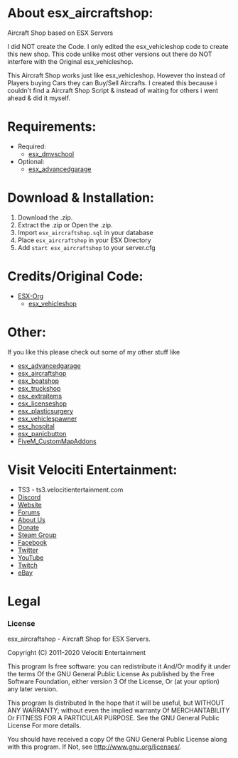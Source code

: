# About esx_aircraftshop:
Aircraft Shop based on ESX Servers

I did NOT create the Code. I only edited the esx_vehicleshop code to create this new shop. This code unlike most other versions out there do NOT interfere with the Original esx_vehicleshop.

This Aircraft Shop works just like esx_vehicleshop. However tho instead of Players buying Cars they can Buy/Sell Aircrafts. I created this because i couldn't find a Aircraft Shop Script & instead of waiting for others i went ahead & did it myself. 

# Requirements:
* Required:
  * [esx_dmvschool](https://github.com/ESX-Org/esx_dmvschool)
* Optional:
  * [esx_advancedgarage](https://github.com/HumanTree92/esx_advancedgarage)

# Download & Installation:
1) Download the .zip.
2) Extract the .zip or Open the .zip.
3) Import `esx_aircraftshop.sql` in your database
4) Place `esx_aircraftshop` in your ESX Directory
5) Add `start esx_aircraftshop` to your server.cfg

# Credits/Original Code:
* [ESX-Org](https://github.com/ESX-Org)
  * [esx_vehicleshop](https://github.com/ESX-Org/esx_vehicleshop)

# Other:
If you like this please check out some of my other stuff like
* [esx_advancedgarage](https://github.com/HumanTree92/esx_advancedgarage)
* [esx_aircraftshop](https://github.com/HumanTree92/esx_aircraftshop)
* [esx_boatshop](https://github.com/HumanTree92/esx_boatshop)
* [esx_truckshop](https://github.com/HumanTree92/esx_truckshop)
* [esx_extraitems](https://github.com/HumanTree92/esx_extraitems)
* [esx_licenseshop](https://github.com/HumanTree92/esx_licenseshop)
* [esx_plasticsurgery](https://github.com/HumanTree92/esx_plasticsurgery)
* [esx_vehiclespawner](https://github.com/HumanTree92/esx_vehiclespawner)
* [esx_hospital](https://github.com/HumanTree92/esx_hospital)
* [esx_panicbutton](https://github.com/HumanTree92/esx_panicbutton)
* [FiveM_CustomMapAddons](https://github.com/HumanTree92/FiveM_CustomMapAddons)

# Visit Velociti Entertainment:
* TS3 - ts3.velocitientertainment.com
* [Discord](http://discord.velocitientertainment.com)
* [Website](http://velocitientertainment.com/)
* [Forums](http://velocitientertainment.com/forum)
* [About Us](http://velocitientertainment.com/pc-gaming/)
* [Donate](http://velocitientertainment.com/donations/)
* [Steam Group](http://steamcommunity.com/groups/velocitientertainment)
* [Facebook](http://facebook.com/VelocitiEntertainment)
* [Twitter](http://twitter.com/VelocitiEnt)
* [YouTube](http://youtube.com/user/HumanTree92)
* [Twitch](http://twitch.tv/humantree92)
* [eBay](http://ebay.com/usr/humantree92)

# Legal
### License
esx_aircraftshop - Aircraft Shop for ESX Servers.

Copyright (C) 2011-2020 Velociti Entertainment

This program Is free software: you can redistribute it And/Or modify it under the terms Of the GNU General Public License As published by the Free Software Foundation, either version 3 Of the License, Or (at your option) any later version.

This program Is distributed In the hope that it will be useful, but WITHOUT ANY WARRANTY; without even the implied warranty Of MERCHANTABILITY Or FITNESS FOR A PARTICULAR PURPOSE. See the GNU General Public License For more details.

You should have received a copy Of the GNU General Public License along with this program. If Not, see http://www.gnu.org/licenses/.
